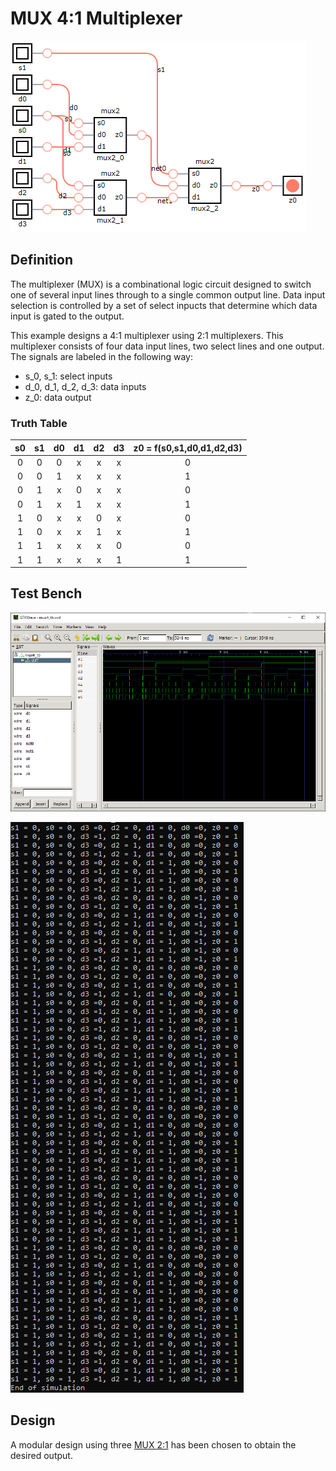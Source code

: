 # MUX 4:1 Multiplexer

![mux4 synthesis](./synthesis.png "MUX 4:1 Synthesis")

## Definition
The multiplexer (MUX) is a combinational logic circuit designed to switch one of several input lines through to a single common output line. Data input selection is controlled by a set of select inpucts that determine which data input is gated to the output. 

This example designs a 4:1 multiplexer using 2:1 multiplexers. This multiplexer consists of four data input lines, two select lines and one output. The signals are labeled in the following way:
* s_0, s_1: select inputs
* d_0, d_1, d_2, d_3: data inputs
* z_0: data output

### Truth Table
|s0 | s1 | d0 | d1 | d2 | d3 |z0 = f(s0,s1,d0,d1,d2,d3)|
|:---:|:---:|:---:|:---:|:---:|:---:|:---:|
|0| 0| 0| x| x| x| 0|
|0| 0| 1| x| x| x| 1|
|0| 1| x| 0| x| x| 0|
|0| 1| x| 1| x| x| 1|
|1| 0| x| x| 0| x| 0|
|1| 0| x| x| 1| x| 1|
|1| 1| x| x| x| 0| 0|
|1| 1| x| x| x| 1| 1|

## Test Bench
![mux4 tb](./mux4_tb.png "MUX 4:1 Test Bench")

![mux4 info](./vcd_info.png "MUX 4:1 VCD Info")

## Design
A modular design using three [MUX 2:1](../mux2/README.md) has been chosen to obtain the desired output.
